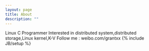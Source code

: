 ```yaml
---
layout: page
title: About
description: ""
---
```

Linux C Programmer
Interested in distributed system,distributed storage,Linux kernel,K-V
Follow me : weibo.com/grantxx
{% include JB/setup %}
